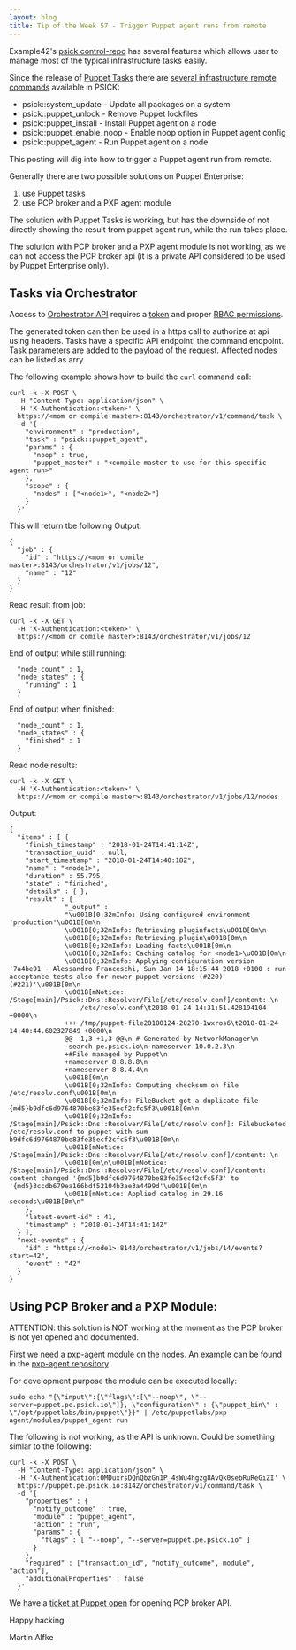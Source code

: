 ```yaml
---
layout: blog
title: Tip of the Week 57 - Trigger Puppet agent runs from remote
---
```


Example42's [psick control-repo](https://github.com/example42/psick) has several features which allows user to manage most of the typical infrastructure tasks easily.

Since the release of [Puppet Tasks](https://puppet.com/resources/solution-brief/puppet-tasks) there are [several infrastructure remote commands](https://forge.puppet.com/example42/psick/tasks) available in PSICK:

- psick::system_update - Update all packages on a system
- psick::puppet_unlock - Remove Puppet lockfiles
- psick::puppet_install - Install Puppet agent on a node
- psick::puppet_enable_noop - Enable noop option in Puppet agent config
- psick::puppet_agent - Run Puppet agent on a node

This posting will dig into how to trigger a Puppet agent run from remote.

Generally there are two possible solutions on Puppet Enterprise:

1. use Puppet tasks
2. use PCP broker and a PXP agent module

The solution with Puppet Tasks is working, but has the downside of not directly
showing the result from puppet agent run, while the run takes place.

The solution with PCP broker and a PXP agent module is not working, as we can not
 access the PCP broker api (it is a private API considered to be used by Puppet
Enterprise only).

## Tasks via Orchestrator

Access to [Orchestrator API](https://puppet.com/docs/pe/2017.3/orchestrator/orchestrator_api_v1_endpoints.html) requires a [token](https://puppet.com/docs/pe/2017.3/rbac/rbac_token_auth_intro.html) and proper [RBAC permissions](https://puppet.com/docs/pe/2017.3/rbac/managing_access.html).

The generated token can then be used in a https call to authorize at api using headers.
Tasks have a specific API endpoint: the command endpoint.
Task parameters are added to the payload of the request. Affected nodes can be listed as arry.

The following example shows how to build the `curl` command call:

    curl -k -X POST \
      -H "Content-Type: application/json" \
      -H 'X-Authentication:<token>' \
      https://<mom or compile master>:8143/orchestrator/v1/command/task \
      -d '{
        "environment" : "production",
        "task" : "psick::puppet_agent",
        "params" : {
          "noop" : true,
          "puppet_master" : "<compile master to use for this specific agent run>"
        },
        "scope" : {
          "nodes" : ["<node1>", "<node2>"]
        }
      }'

This will return tbe following Output:

    {
      "job" : {
        "id" : "https://<mom or comile master>:8143/orchestrator/v1/jobs/12",
        "name" : "12"
      }
    }

Read result from job:

    curl -k -X GET \
      -H 'X-Authentication:<token>' \
      https://<mom or comile master>:8143/orchestrator/v1/jobs/12

End of output while still running:

      "node_count" : 1,
      "node_states" : {
        "running" : 1
      }

End of output when finished:

      "node_count" : 1,
      "node_states" : {
        "finished" : 1
      }

Read node results:

    curl -k -X GET \
      -H 'X-Authentication:<token>' \
      https://<mom or compile master>:8143/orchestrator/v1/jobs/12/nodes

Output:

    {
      "items" : [ {
        "finish_timestamp" : "2018-01-24T14:41:14Z",
        "transaction_uuid" : null,
        "start_timestamp" : "2018-01-24T14:40:18Z",
        "name" : "<node1>",
        "duration" : 55.795,
        "state" : "finished",
        "details" : { },
        "result" : {
                  "_output" : 
                  "\u001B[0;32mInfo: Using configured environment 'production'\u001B[0m\n
                  \u001B[0;32mInfo: Retrieving pluginfacts\u001B[0m\n
                  \u001B[0;32mInfo: Retrieving plugin\u001B[0m\n
                  \u001B[0;32mInfo: Loading facts\u001B[0m\n
                  \u001B[0;32mInfo: Caching catalog for <node1>\u001B[0m\n
                  \u001B[0;32mInfo: Applying configuration version '7a4be91 - Alessandro Franceschi, Sun Jan 14 18:15:44 2018 +0100 : run acceptance tests also for newer puppet versions (#220) (#221)'\u001B[0m\n
                  \u001B[mNotice: /Stage[main]/Psick::Dns::Resolver/File[/etc/resolv.conf]/content: \n
                  --- /etc/resolv.conf\t2018-01-24 14:31:51.428194104 +0000\n
                  +++ /tmp/puppet-file20180124-20270-1wxros6\t2018-01-24 14:40:44.602327849 +0000\n
                  @@ -1,3 +1,3 @@\n-# Generated by NetworkManager\n
                  -search pe.psick.io\n-nameserver 10.0.2.3\n
                  +#File managed by Puppet\n
                  +nameserver 8.8.8.8\n
                  +nameserver 8.8.4.4\n
                  \u001B[0m\n
                  \u001B[0;32mInfo: Computing checksum on file /etc/resolv.conf\u001B[0m\n
                  \u001B[0;32mInfo: FileBucket got a duplicate file {md5}b9dfc6d9764870be83fe35ecf2cfc5f3\u001B[0m\n
                  \u001B[0;32mInfo: /Stage[main]/Psick::Dns::Resolver/File[/etc/resolv.conf]: Filebucketed /etc/resolv.conf to puppet with sum b9dfc6d9764870be83fe35ecf2cfc5f3\u001B[0m\n
                  \u001B[mNotice: /Stage[main]/Psick::Dns::Resolver/File[/etc/resolv.conf]/content: \n
                  \u001B[0m\n\u001B[mNotice: /Stage[main]/Psick::Dns::Resolver/File[/etc/resolv.conf]/content: content changed '{md5}b9dfc6d9764870be83fe35ecf2cfc5f3' to '{md5}3ccdb679ea166bdf52104b3ae3a4499d'\u001B[0m\n
                  \u001B[mNotice: Applied catalog in 29.16 seconds\u001B[0m\n"
        },
        "latest-event-id" : 41,
        "timestamp" : "2018-01-24T14:41:14Z"
      } ],
      "next-events" : {
        "id" : "https://<node1>:8143/orchestrator/v1/jobs/14/events?start=42",
        "event" : "42"
      }
    }


## Using PCP Broker and a PXP Module:

ATTENTION: this solution is NOT working at the moment as the PCP broker is not yet opened and documented.

First we need a pxp-agent module on the nodes. An example can be found in the [pxp-agent repository](https://github.com/puppetlabs/pxp-agent/blob/master/modules/pxp-module-puppet.md).

For development purpose the module can be executed locally:

    sudo echo "{\"input\":{\"flags\":[\"--noop\", \"--server=puppet.pe.psick.io\"]}, \"configuration\" : {\"puppet_bin\" : \"/opt/puppetlabs/bin/puppet\"}}" | /etc/puppetlabs/pxp-agent/modules/puppet_agent run

The following is not working, as the API is unknown. Could be something simlar to the following:

    curl -k -X POST \
      -H "Content-Type: application/json" \
      -H 'X-Authentication:0MDuxrsDQnQbzGn1P_4sWu4hgzg8AvQk0sebRuReGiZI' \
      https://puppet.pe.psick.io:8142/orchestrator/v1/command/task \
      -d '{
        "properties" : {
          "notify_outcome" : true,
          "module" : "puppet_agent",
          "action" : "run",
          "params" : {
            "flags" : [ "--noop", "--server=puppet.pe.psick.io" ]
          }
        },
        "required" : ["transaction_id", "notify_outcome", module", "action"],
        "additionalProperties" : false
      }'

We have a [ticket at Puppet open](https://tickets.puppetlabs.com/browse/PCP-830) for opening PCP broker API.

Happy hacking,

Martin Alfke

